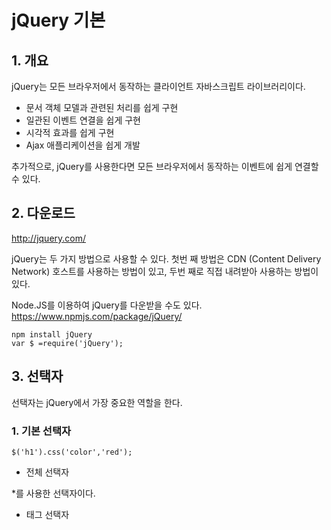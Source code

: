 # jQuery 기본

## 1. 개요
jQuery는 모든 브라우저에서 동작하는 클라이언트 자바스크립트 라이브러리이다.

* 문서 객체 모델과 관련된 처리를 쉽게 구현
* 일관된 이벤트 연결을 쉽게 구현
* 시각적 효과를 쉽게 구현
* Ajax 애플리케이션을 쉽게 개발

추가적으로, jQuery를 사용한다면 모든 브라우저에서 동작하는 이벤트에 쉽게 연결할 수 있다.

## 2. 다운로드
<http://jquery.com/>

jQuery는 두 가지 방법으로 사용할 수 있다. 첫번 째 방법은 CDN (Content Delivery Network) 호스트를 사용하는 방법이 있고, 두번 째로 직접 내려받아 사용하는 방법이 있다. 

Node.JS를 이용하여 jQuery를 다운받을 수도 있다.
<https://www.npmjs.com/package/jQuery/>

<pre><code>npm install jQuery 
var $ =require('jQuery');</code></pre>

## 3. 선택자
선택자는 jQuery에서 가장 중요한 역할을 한다.

### 1. 기본 선택자

<pre><code>$('h1').css('color','red');</code></pre>

* 전체 선택자

*를 사용한 선택자이다. 


*  태그 선택자
